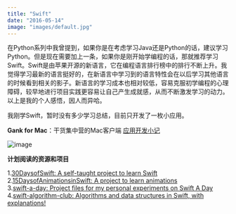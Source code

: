 ```yaml
---
title: "Swift"
date: "2016-05-14"
image: "images/default.jpg"
---
```

在Python系列中我曾提到，如果你是在考虑学习Java还是Python的话，建议学习Python。但是现在需要加上一条，如果你是刚开始学编程的话，那就推荐学习Swift。Swift是由苹果开源的新语言，它在编程语言排行榜中的排行不断上升。我觉得学习最新的语言挺好的，在新语言中学习到的语言特性会在以后学习其他语言的时候看到相关的影子。新语言的学习成本也相对较低，容易克服初学编程的心理障碍，较早地进行项目实践更容易让自己产生成就感，从而不断激发学习的动力。以上是我的个人感悟，因人而异哈。

我刚学Swift，暂时没有多少学习总结，目前只开发了一枚小应用。

**Gank for Mac**：干货集中营的Mac客户端 [应用开发小记](/blog/2016/05/15/gank-for-mac/)

![image](/images/gank-screenshot.png)

**计划阅读的资源和项目**

1.[30DaysofSwift: A self-taught project to learn Swift](https://github.com/allenwong/30DaysofSwift)  
2.[15DaysofAnimationsinSwift: A project to learn  animations](https://github.com/larrynatalicio/15DaysofAnimationsinSwift)  
3.[swift-a-day: Project files for my personal experiments on Swift A Day](https://github.com/lindadong/swift-a-day)  
4.[swift-algorithm-club: Algorithms and data structures in Swift, with explanations!](https://github.com/raywenderlich/swift-algorithm-club)  
